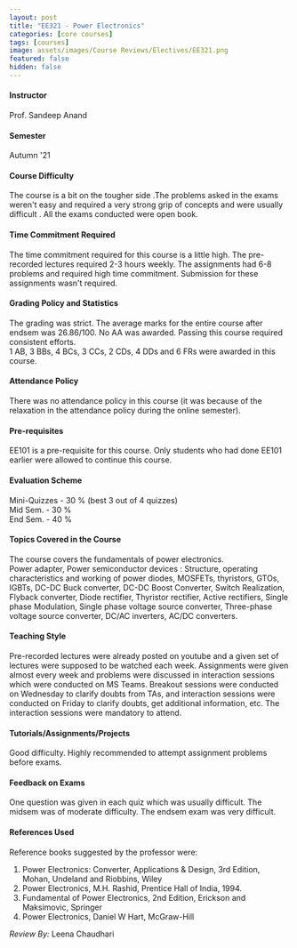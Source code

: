 ```yaml
---
layout: post
title: "EE321 - Power Electronics"
categories: [core courses]
tags: [courses]
image: assets/images/Course Reviews/Electives/EE321.png
featured: false
hidden: false
---
```


#### Instructor
Prof. Sandeep Anand

#### Semester
Autumn '21

#### Course Difficulty
The course is a bit on the tougher side .The problems asked in the exams weren't easy and required a very strong grip of concepts and were usually difficult . All the exams conducted were open book. 

#### Time Commitment Required
The time commitment required for this course is a little high. The pre-recorded lectures required 2-3 hours weekly. The assignments had 6-8 problems and required high time commitment. Submission for these assignments wasn't required.

#### Grading Policy and Statistics
The grading was strict. The average marks for the entire course after endsem was 26.86/100. No AA was awarded. Passing this course required consistent efforts.  
1 AB, 3 BBs, 4 BCs, 3 CCs, 2 CDs, 4 DDs and 6 FRs were awarded in this course. 

#### Attendance Policy
There was no attendance policy in this course (it was because of the relaxation in the attendance policy during the online semester).

#### Pre-requisites
EE101 is a pre-requisite for this course. Only students who had done EE101 earlier were allowed to continue this course.

#### Evaluation Scheme
Mini-Quizzes - 30 % (best 3 out of 4 quizzes)         
Mid Sem. - 30 %  
End Sem. - 40 %     

#### Topics Covered in the Course
The course covers the fundamentals of power electronics.  
Power adapter, Power semiconductor devices : Structure, operating characteristics and working of power diodes, MOSFETs, thyristors, GTOs, IGBTs, DC-DC Buck converter, DC-DC Boost Converter, Switch Realization, Flyback converter, Diode rectifier, Thyristor rectifier, Active rectifiers, Single phase Modulation, Single phase voltage source converter, Three-phase voltage source converter,  DC/AC  inverters, AC/DC converters.

#### Teaching Style
Pre-recorded lectures were already posted on youtube and a given set of lectures were supposed to be watched each week. Assignments were given almost every week and problems were discussed in interaction sessions which were conducted on MS Teams. Breakout sessions were conducted on Wednesday to clarify doubts from TAs, and interaction sessions were conducted on Friday to clarify doubts, get additional information, etc. The interaction sessions were mandatory to attend.

#### Tutorials/Assignments/Projects
Good difficulty. Highly recommended to attempt assignment problems before exams.

#### Feedback on Exams
One question was given in each quiz which was usually difficult. The midsem was of moderate difficulty. The endsem exam was very difficult.

#### References Used
Reference books suggested by the professor were:  
1. Power Electronics: Converter, Applications & Design, 3rd Edition, Mohan, Undeland and Riobbins, Wiley  
2. Power Electronics, M.H. Rashid, Prentice Hall of India, 1994.  
3. Fundamental of Power Electronics, 2nd Edition, Erickson and Maksimovic, Springer  
4. Power Electronics, Daniel W Hart, McGraw-Hill

*Review By:* Leena Chaudhari